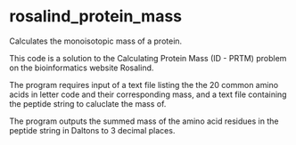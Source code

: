 # rosalind_protein_mass
Calculates the monoisotopic mass of a protein.

This code is a solution to the Calculating Protein Mass (ID - PRTM) problem on the bioinformatics website Rosalind.

The program requires input of a text file listing the the 20 common amino acids in letter code and their corresponding mass, and a text file containing the peptide string to caluclate the mass of.

The program outputs the summed mass of the amino acid residues in the peptide string in Daltons to 3 decimal places.
